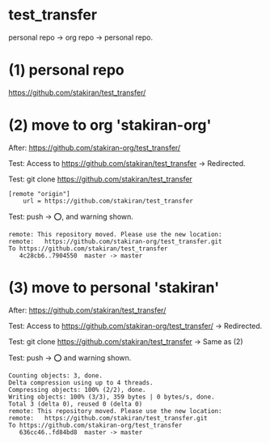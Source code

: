 # test_transfer
personal repo -> org repo -> personal repo.

# (1) personal repo
https://github.com/stakiran/test_transfer/

# (2) move to org 'stakiran-org'
After: https://github.com/stakiran-org/test_transfer/

Test: Access to https://github.com/stakiran/test_transfer -> Redirected.

Test: git clone https://github.com/stakiran/test_transfer

```gitconfig
[remote "origin"]
	url = https://github.com/stakiran/test_transfer
```

Test: push -> :o:, and warning shown.

```terminal
remote: This repository moved. Please use the new location:
remote:   https://github.com/stakiran-org/test_transfer.git
To https://github.com/stakiran/test_transfer
   4c28cb6..7904550  master -> master
```

# (3) move to personal 'stakiran'
After: https://github.com/stakiran/test_transfer/

Test: Access to https://github.com/stakiran-org/test_transfer/ -> Redirected.

Test: git clone https://github.com/stakiran/test_transfer -> Same as (2)

Test: push -> :o: and warning shown.

```terminal
Counting objects: 3, done.
Delta compression using up to 4 threads.
Compressing objects: 100% (2/2), done.
Writing objects: 100% (3/3), 359 bytes | 0 bytes/s, done.
Total 3 (delta 0), reused 0 (delta 0)
remote: This repository moved. Please use the new location:
remote:   https://github.com/stakiran/test_transfer.git
To https://github.com/stakiran-org/test_transfer
   636cc46..fd84bd8  master -> master
```
